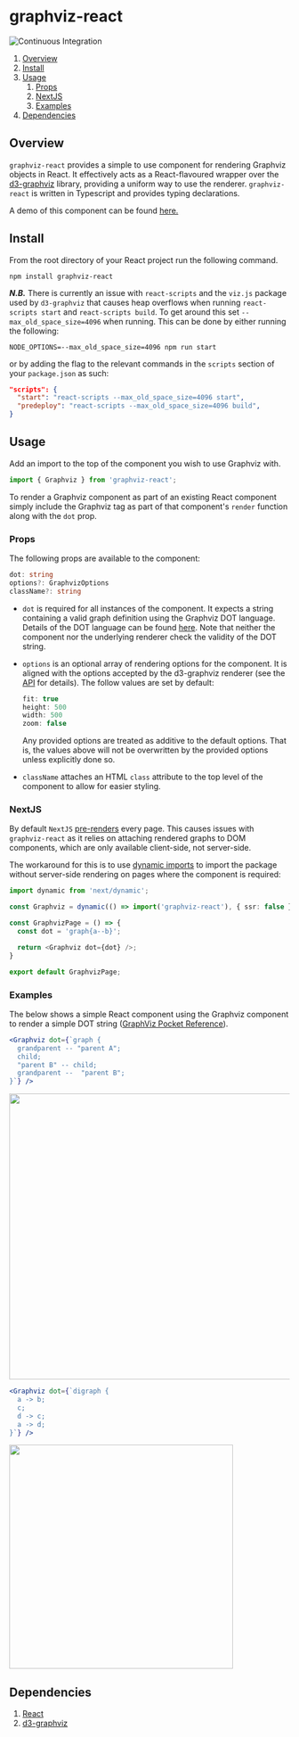 # graphviz-react
![Continuous Integration](https://github.com/DomParfitt/graphviz-react/workflows/Continuous%20Integration/badge.svg)

1. [Overview](#overview)
2. [Install](#install)
3. [Usage](#usage)
   1. [Props](#props)
   2. [NextJS](#nextjs)
   3. [Examples](#examples)
4. [Dependencies](#dependencies)

## Overview

`graphviz-react` provides a simple to use component for rendering Graphviz objects in React. It effectively acts as a React-flavoured wrapper over the [d3-graphviz](https://www.npmjs.com/package/d3-graphviz) library, providing a uniform way to use the renderer. `graphviz-react` is written in Typescript and provides typing declarations.

A demo of this component can be found [here.](https://domparfitt.com/graphviz-react)

## Install

From the root directory of your React project run the following command.

```
npm install graphviz-react
```

***N.B.*** There is currently an issue with `react-scripts` and the `viz.js` package used by `d3-graphviz` that causes heap overflows when running `react-scripts start` and `react-scripts build`. To get around this set `--max_old_space_size=4096` when running. This can be done by either running the following:
```
NODE_OPTIONS=--max_old_space_size=4096 npm run start
```
or by adding the flag to the relevant commands in the `scripts` section of your `package.json` as such:
```json
"scripts": {
  "start": "react-scripts --max_old_space_size=4096 start",
  "predeploy": "react-scripts --max_old_space_size=4096 build",
}
```

## Usage

Add an import to the top of the component you wish to use Graphviz with.

```javascript
import { Graphviz } from 'graphviz-react';
```

To render a Graphviz component as part of an existing React component simply include the Graphviz tag as part of that component's `render` function along with the `dot` prop.

### Props

The following props are available to the component:
```typescript
dot: string
options?: GraphvizOptions
className?: string
```

- `dot` is required for all instances of the component. It expects a string containing a valid graph definition using the Graphviz DOT language. Details of the DOT language can be found [here](https://graphviz.org/doc/info/lang.html). Note that neither the component nor the underlying renderer check the validity of the DOT string.

- `options` is an optional array of rendering options for the component. It is aligned with the options accepted by the d3-graphviz renderer (see the [API](https://www.npmjs.com/package/d3-graphviz#creating-a-graphviz-renderer) for details). The follow values are set by default:

  ```javascript
  fit: true
  height: 500
  width: 500
  zoom: false
  ```

  Any provided options are treated as additive to the default options. That is, the values above will not be overwritten by the provided options unless explicitly done so.

- `className` attaches an HTML `class` attribute to the top level of the component to allow for easier styling.

### NextJS
By default `NextJS` [pre-renders](https://nextjs.org/docs/basic-features/pages#pre-rendering) every page. This causes issues with `graphviz-react` as it relies on attaching rendered graphs to DOM components, which are only available client-side, not server-side.

The workaround for this is to use [dynamic imports](https://nextjs.org/docs/advanced-features/dynamic-import#with-no-ssr) to import the package without server-side rendering on pages where the component is required:

```typescript
import dynamic from 'next/dynamic';

const Graphviz = dynamic(() => import('graphviz-react'), { ssr: false });

const GraphvizPage = () => {
  const dot = 'graph{a--b}';

  return <Graphviz dot={dot} />;
}

export default GraphvizPage;
```

### Examples

The below shows a simple React component using the Graphviz component to render a simple DOT string ([GraphViz Pocket Reference](https://graphs.grevian.org/example)).

```jsx
<Graphviz dot={`graph {
  grandparent -- "parent A";
  child;
  "parent B" -- child;
  grandparent --  "parent B";
}`} />
```

<img width="513" src="./img/example-graph.png">

```jsx
<Graphviz dot={`digraph {
  a -> b;
  c;
  d -> c;
  a -> d;
}`} />
```

<img width="402" src="./img/example-digraph.png">

## Dependencies

1. [React](https://www.npmjs.com/package/react)
2. [d3-graphviz](https://www.npmjs.com/package/d3-graphviz)
